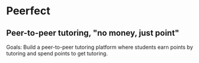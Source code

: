 # Peerfect

## Peer-to-peer tutoring, "no money, just point"

Goals: 
Build a peer-to-peer tutoring platform where students earn points by tutoring and spend points to get tutoring.
